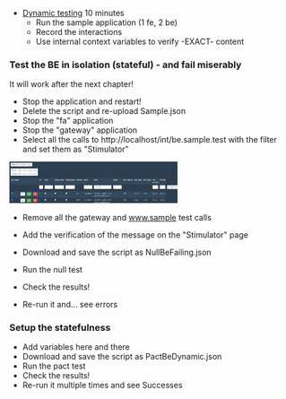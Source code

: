 
* [Dynamic testing](docs/generated/autodynamictest.md) 10 minutes
    * Run the sample application (1 fe, 2 be)
    * Record the interactions
    * Use internal context variables to verify -EXACT- content

### Test the BE in isolation (stateful) - and fail miserably

It will work after the next chapter!

* Stop the application and restart!
* Delete the script and re-upload Sample.json
* Stop the "fa" application
* Stop the "gateway" application
* Select all the calls to http://localhost/int/be.sample.test with the filter and set them as "Stimulator"

<img src="../images/remove_wwwsamplebe.gif" width="300"/>

* Remove all the gateway and www.sample test calls

* Add the verification of the message on the "Stimulator" page
* Download and save the script as NullBeFailing.json
* Run the null test
* Check the results!
* Re-run it and... see errors

### Setup the statefulness

* Add variables here and there
* Download and save the script as PactBeDynamic.json
* Run the pact test
* Check the results!
* Re-run it multiple times and see Successes